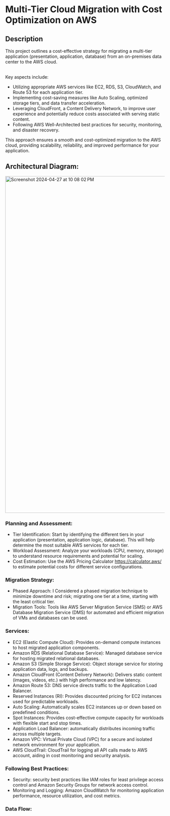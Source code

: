 <h1>Multi-Tier Cloud Migration with Cost Optimization on AWS</h1>


<h2>Description</h2>
This project outlines a cost-effective strategy for migrating a multi-tier application (presentation, application, database) from an on-premises data center to the AWS cloud. 

<br />Key aspects include:

  - Utilizing appropriate AWS services like EC2, RDS, S3, CloudWatch, and Route 53 for each application tier.
  - Implementing cost-saving measures like Auto Scaling, optimized storage tiers, and data transfer acceleration.
  - Leveraging CloudFront, a Content Delivery Network, to improve user experience and potentially reduce costs associated with serving static content.
  - Following AWS Well-Architected best practices for security, monitoring, and disaster recovery.

This approach ensures a smooth and cost-optimized migration to the AWS cloud, providing scalability, reliability, and improved performance for your application.
<br />



<h2>Architectural Diagram: </h2>

<img width="1062" alt="Screenshot 2024-04-27 at 10 08 02 PM" src="https://github.com/clintonsenaye/Multi-Tier-Cloud-Migration-with-Cost-Optimization-on-AWS/assets/57267374/68761ee4-c710-4eef-86e7-92d78934fdec">

<h3>Planning and Assessment:</h3>

- Tier Identification: Start by identifying the different tiers in your application (presentation, application logic, database). This will help determine the most suitable AWS services for each tier.
- Workload Assessment: Analyze your workloads (CPU, memory, storage) to understand resource requirements and potential for scaling.
- Cost Estimation: Use the AWS Pricing Calculator https://calculator.aws/ to estimate potential costs for different service configurations.

<h3>Migration Strategy:</h3>

- Phased Approach: I Considered a phased migration technique to minimize downtime and risk; migrating one tier at a time, starting with the least critical tier.
- Migration Tools: Tools like AWS Server Migration Service (SMS) or AWS Database Migration Service (DMS) for automated and efficient migration of VMs and databases can be used.

<h3>Services:</h3>

- EC2 (Elastic Compute Cloud): Provides on-demand compute instances to host migrated application components.
- Amazon RDS (Relational Database Service): Managed database service for hosting migrated relational databases.
- Amazon S3 (Simple Storage Service): Object storage service for storing application data, logs, and backups.
- Amazon CloudFront (Content Delivery Network): Delivers static content (images, videos, etc.) with high performance and low latency.
- Amazon Route 53:  DNS service directs traffic to the Application Load Balancer.
- Reserved Instances (RI): Provides discounted pricing for EC2 instances used for predictable workloads.
- Auto Scaling: Automatically scales EC2 instances up or down based on predefined conditions.
- Spot Instances: Provides cost-effective compute capacity for workloads with flexible start and stop times.
- Application Load Balancer: automatically distributes incoming traffic across multiple targets.
- Amazon VPC: Virtual Private Cloud (VPC) for a secure and isolated network environment for your application.
- AWS CloudTrail: CloudTrail for logging all API calls made to AWS account, aiding in cost monitoring and security analysis.

<h3>Following Best Practices:</h3>

- Security: security best practices like IAM roles for least privilege access control and Amazon Security Groups for network access control.
- Monitoring and Logging: Amazon CloudWatch for monitoring application performance, resource utilization, and cost metrics.

<h3>Data Flow:</h3>



<!--
 ```diff
- text in red
+ text in green
! text in orange
# text in gray
@@ text in purple (and bold)@@
```
--!>
